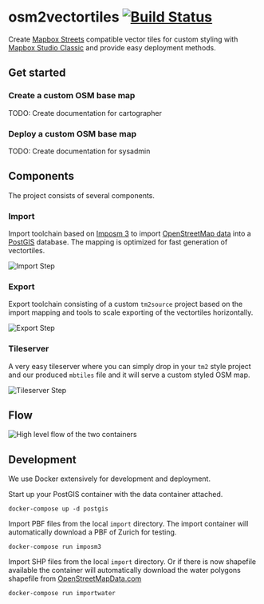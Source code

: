 # osm2vectortiles [![Build Status](https://travis-ci.org/geometalab/osm2vectortiles.svg)](https://travis-ci.org/geometalab/osm2vectortiles)

Create [Mapbox Streets](https://www.mapbox.com/developers/vector-tiles/mapbox-streets-v5) compatible vector tiles for custom styling with [Mapbox Studio Classic](https://www.mapbox.com/mapbox-studio-classic/) and provide easy deployment methods.

## Get started

### Create a custom OSM base map

TODO: Create documentation for cartographer

### Deploy a custom OSM base map

TODO: Create documentation for sysadmin

## Components

The project consists of several components.

### Import

Import toolchain based on [Imposm 3](https://github.com/omniscale/imposm3) to
import [OpenStreetMap data](http://wiki.openstreetmap.org/wiki/Downloading_data)
into a [PostGIS](http://postgis.net/) database.
The mapping is optimized for fast generation of vectortiles.

![Import Step](https://github.com/manuelroth/osm2vectortiles-thesis/raw/master/source/figures/import_step.png)

### Export

Export toolchain consisting of a custom `tm2source` project based on the import mapping and
tools to scale exporting of the vectortiles horizontally.

![Export Step](https://github.com/manuelroth/osm2vectortiles-thesis/raw/master/source/figures/export_step.png)

### Tileserver

A very easy tileserver where you can simply drop in your `tm2` style project and our produced `mbtiles` file
and it will serve a custom styled OSM map.

![Tileserver Step](https://github.com/manuelroth/osm2vectortiles-thesis/raw/master/source/figures/tileserver_step.png)

## Flow

![High level flow of the two containers](https://cloud.githubusercontent.com/assets/59284/9849871/2a7b56a0-5aef-11e5-8f79-b3fd673bd0e6.jpg)

## Development

We use Docker extensively for development and deployment.

Start up your PostGIS container with the data container attached.

```
docker-compose up -d postgis
```

Import PBF files from the local `import` directory.
The import container will automatically download a PBF of Zurich for testing.

```
docker-compose run imposm3
```

Import SHP files from the local `import` directory. Or if there is now shapefile available the container will automatically download the water polygons shapefile from [OpenStreetMapData.com](http://openstreetmapdata.com/data/water-polygons)

```
docker-compose run importwater
```
